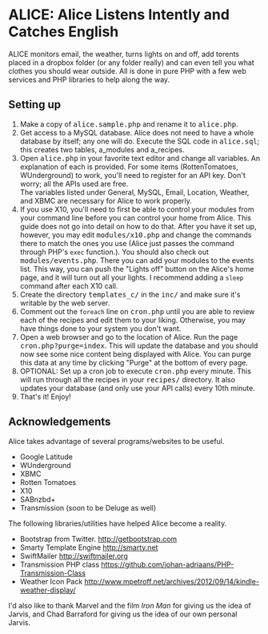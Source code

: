 ALICE: Alice Listens Intently and Catches English
=================================================

ALICE monitors email, the weather, turns lights on and off, add torents placed in a dropbox folder (or any folder really) and can even tell you what clothes you should wear outside. All is done in pure PHP with a few web services and PHP libraries to help along the way.

Setting up
----------

1.	Make a copy of <tt>alice.sample.php</tt> and rename it to <tt>alice.php</tt>.
2. 	Get access to a MySQL database. Alice does not need to have a whole database by itself; any one will do. Execute the SQL code in <tt>alice.sql</tt>; this creates two tables, a_modules and a_recipes. 
3.	Open <tt>alice.php</tt> in your favorite text editor and change all variables. An explanation of each is provided. For some items (RottenTomatoes, WUnderground) to work, you'll need to register for an API key. Don't worry; all the APIs used are free.<br />
	The variables listed under General, MySQL, Email, Location, Weather, and XBMC are necessary for Alice to work properly. 
4.	If you use X10, you'll need to first be able to control your modules from your command line before you can control your home from Alice. This guide does not go into detail on how to do that. After you have it set up, however, you may edit <tt>modules/x10.php</tt> and change the commands there to match the ones you use (Alice just passes the command through PHP's <code>exec</code> function.). You should also check out <tt>modules/events.php</tt>. There you can add your modules to the events list. This way, you can push the "Lights off" button on the Alice's home page, and it will turn out all your lights. I recommend adding a <code>sleep</code> command after each X10 call.
5.	Create the directory <tt>templates_c/</tt> in the <tt>inc/</tt> and make sure it's writable by the web server.
6.	Comment out the `foreach` line on <tt>cron.php</tt> until you are able to review each of the recipes and edit them to your liking. Otherwise, you may have things done to your system you don't want.
7.	Open a web browser and go to the location of Alice. Run the page <tt>cron.php?purge=index</tt>. This will update the database and you should now see some nice content being displayed with Alice. You can purge this data at any time by clicking "Purge" at the bottom of every page.
8.	OPTIONAL: Set up a cron job to execute <tt>cron.php</tt> every minute. This will run through all the recipes in your <tt>recipes/</tt> directory. It also updates your database (and only use your API calls) every 10th minute.
9.	That's it! Enjoy!

Acknowledgements
----------------

Alice takes advantage of several programs/websites to be useful.
*	Google Latitude
*	WUnderground
*	XBMC
*	Rotten Tomatoes
*	X10
*	SABnzbd+
*	Transmission (soon to be Deluge as well)

The following libraries/utilities have helped Alice become a reality.
*	Bootstrap from Twitter. <http://getbootstrap.com>
*	Smarty Template Engine <http://smarty.net>
*	SwiftMailer <http://swiftmailer.org>
*	Transmission PHP class <https://github.com/johan-adriaans/PHP-Transmission-Class>
*	Weather Icon Pack <http://www.mpetroff.net/archives/2012/09/14/kindle-weather-display/>

I'd also like to thank Marvel and the film <em>Iron Man</em> for giving us the idea of Jarvis, and Chad Barraford for giving us the idea of our own personal Jarvis.
